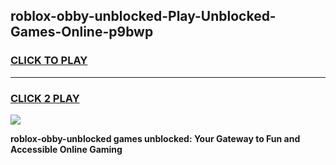 
## roblox-obby-unblocked-Play-Unblocked-Games-Online-p9bwp
<h3>
<a href="https://premium76.site?title=roblox-obby-unblocked&ref=25A">CLICK TO PLAY</a></h3>
<hr>

<h3>
<a href="https://premium76.site?title=roblox-obby-unblocked&ref=25A">CLICK 2 PLAY</a>
  
</h3>

<a href="https://premium76.site?title=roblox-obby-unblocked&ref=25A"><img src="https://clearcache.store/games.png"></a>


**roblox-obby-unblocked games unblocked: Your Gateway to Fun and Accessible Online Gaming**
